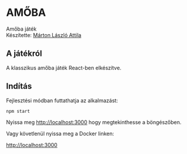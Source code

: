 # AMŐBA

Amőba játék  
Készítette: [Márton László Attila](https://github.com/marton-laszlo-attila)

## A játékról

A klasszikus amőba játék React-ben elkészítve.

## Indítás

Fejlesztési módban futtathatja az alkalmazást:

<pre><code>npm start</code></pre>

Nyissa meg [http://localhost:3000](http://localhost:3000) hogy megtekinthesse a böngészőben.

Vagy követlenül nyissa meg a Docker linken:

[http://localhost:3000](http://localhost:3000)

